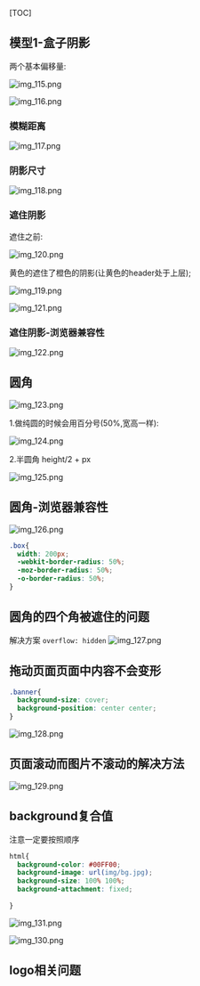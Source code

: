 [TOC]


## 模型1-盒子阴影

两个基本偏移量:

![img_115.png](img_115.png)


![img_116.png](img_116.png)


### 模糊距离
![img_117.png](img_117.png)

### 阴影尺寸
![img_118.png](img_118.png)


### 遮住阴影
遮住之前:

![img_120.png](img_120.png)

黄色的遮住了橙色的阴影(让黄色的header处于上层);

![img_119.png](img_119.png)

![img_121.png](img_121.png)


### 遮住阴影-浏览器兼容性

![img_122.png](img_122.png)



## 圆角
![img_123.png](img_123.png)

1.做纯圆的时候会用百分号(50%,宽高一样):

![img_124.png](img_124.png)

2.半圆角 height/2  + px

![img_125.png](img_125.png)


## 圆角-浏览器兼容性

![img_126.png](img_126.png)


```css
.box{
  width: 200px;
  -webkit-border-radius: 50%;
  -moz-border-radius: 50%;
  -o-border-radius: 50%;
}
```

## 圆角的四个角被遮住的问题

解决方案
`overflow: hidden`
![img_127.png](img_127.png)

## 拖动页面页面中内容不会变形

```css
.banner{
  background-size: cover;
  background-position: center center;
}
```

![img_128.png](img_128.png)

## 页面滚动而图片不滚动的解决方法

![img_129.png](img_129.png)

## background复合值

注意一定要按照顺序



```css
html{
  background-color: #00FF00;
  background-image: url(img/bg.jpg);
  background-size: 100% 100%;
  background-attachment: fixed;
  
}
```

![img_131.png](img_131.png)

![img_130.png](img_130.png)


## logo相关问题














